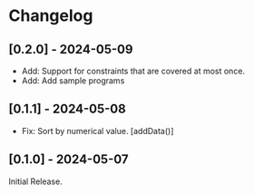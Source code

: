 # Changelog

## [0.2.0] - 2024-05-09

- Add: Support for constraints that are covered at most once.
- Add: Add sample programs

## [0.1.1] - 2024-05-08

- Fix: Sort by numerical value. [addData()]

## [0.1.0] - 2024-05-07

Initial Release.

